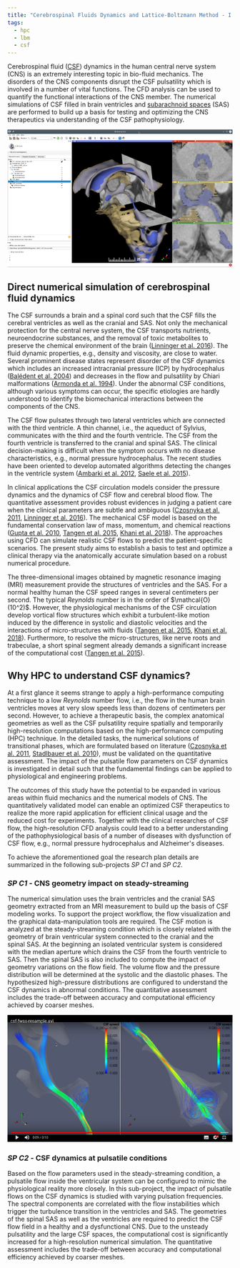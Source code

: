 ```yaml
---
title: "Cerebrospinal Fluids Dynamics and Lattice-Boltzmann Method - I. DNS of CSF"
tags:
  - hpc
  - lbm
  - csf
---
```


Cerebrospinal fluid ([CSF][csfwiki]) dynamics in the human central nerve system
(CNS) is an extremely interesting topic in bio-fluid mechanics.
The disorders of the CNS components disrupt the CSF pulsatility
which is involved in a number of vital functions. The CFD analysis can
be used to quantify the functional interactions of the CNS member. The
numerical simulations of CSF filled in brain ventricles and
[subarachnoid spaces][saswiki] (SAS) are performed to build up a basis for
testing and optimizing the CNS therapeutics via understanding of the
CSF pathophysiology.

![](/assets/images/2019-04-16-fig-2.png "3D-Slicer segments of human brain ventricles")

## Direct numerical simulation of cerebrospinal fluid dynamics

The CSF surrounds a brain and a spinal cord such
that the CSF fills the cerebral ventricles as well as the cranial and
SAS. Not only the mechanical protection
for the central nerve system, the CSF transports
nutrients, neuroendocrine substances, and the removal of toxic
metabolites to preserve the chemical environment of the
brain ([Linninger et al. 2016][Linninger2016]). The fluid dynamic properties, e.g.,
density and viscosity, are close to water. Several prominent disease
states represent disorder of the CSF dynamics which includes an
increased intracranial pressure (ICP) by hydrocephalus
([Bal&eacute;dent et al. 2004][Baledent2004]) and decreases in the flow and
pulsatility by Chiari malformations ([Armonda et al. 1994][Armonda1994]). Under the
abnormal CSF conditions, although various symptoms can occur, the
specific etiologies are hardly understood to identify the
biomechanical interactions between the components of the CNS.

The CSF flow pulsates through two lateral ventricles which are
connected with the third ventricle. A thin channel, i.e., the aqueduct
of Sylvius, communicates with the third and the fourth ventricle. The
CSF from the fourth ventricle is transferred to the cranial and spinal
SAS. The clinical decision-making is difficult when the symptom occurs
with no disease characteristics, e.g., normal pressure
hydrocephalus. The recent studies have been oriented to develop
automated algorithms detecting the changes in the ventricle
system ([Ambarki et al. 2012][Ambarki2012], [Saele et al. 2015][Saele2015]).

In clinical applications the CSF circulation models consider the
pressure dynamics and the dynamics of CSF flow and cerebral blood
flow. The quantitative assessment provides robust evidences in judging
a patient care when the clinical parameters are subtle and
ambiguous ([Czosnyka et al. 2011][Czosnyka2011], [Linninger et al. 2016][Linninger2016]). The mechanical CSF model
is based on the fundamental conservation law of mass, momentum, and
chemical reactions ([Gupta et al. 2010][Gupta2010], [Tangen et al. 2015][Tangen2015], [Khani et al. 2018][Khani2018]). The
approaches using CFD can simulate
realistic CSF flows to predict the patient-specific scenarios. The
present study aims to establish a basis to test and optimize a
clinical therapy via the anatomically accurate simulation based on a
robust numerical procedure.

The three-dimensional images obtained by magnetic resonance imaging
(MRI) measurement provide the structures of ventricles and the SAS.
For a normal healthy human the CSF speed ranges in several
centimeters per second. The typical _Reynolds_ number is in the order
of \$\mathcal{O}(10^2)\$. However, the physiological mechanisms of the
CSF circulation develop vortical flow structures which exhibit a
turbulent-like motion induced by the difference in systolic and
diastolic velocities and the interactions of micro-structures with
fluids ([Tangen et al. 2015][Tangen2015], [Khani et al. 2018][Khani2018]).
Furthermore, to resolve the
micro-structures, like nerve roots and trabeculae, a short spinal
segment already demands a significant increase of the computational
cost ([Tangen et al. 2015][Tangen2015]). 

## Why HPC to understand CSF dynamics?

At a first glance it seems strange to apply a high-performance computing
technique to a low _Reynolds_ number flow, i.e., the flow in
the human brain ventricles moves at very slow speeds less than dozens of centimeters
per second. However, to achieve a therapeutic basis, the complex
anatomical geometries as well as the CSF pulsatility require
spatially and temporarily high-resolution computations based on the
high-performance computing (HPC) technique. In the detailed tasks, the
numerical solutions of transitional phases, which are formulated based on
literature ([Czosnyka et al. 2011][Czosnyka2011], 
[Stadlbauer et al. 2010][Stadlbauer2010]), must be validated on the
quantitative assessment. The impact of the pulsatile flow parameters
on CSF dynamics is investigated in detail such that the
fundamental findings can be applied to physiological and engineering
problems.

The outcomes of this study have the potential to be expanded in
various areas within fluid mechanics and the numerical models of
CNS. The quantitatively validated model can enable an optimized CSF
therapeutics to realize the more rapid application for efficient
clinical usage and the reduced cost for experiments. Together with the
clinical researches of CSF flow, the high-resolution CFD analysis
could lead to a better understanding of the pathophysiological basis
of a number of diseases with dysfunction of CSF flow, e.g., normal
pressure hydrocephalus and Alzheimer's diseases.

To achieve the aforementioned goal the research plan details are
summarized in the following sub-projects _SP_ _C1_ and _SP_ _C2_.

### _SP_ _C1_ - CNS geometry impact on steady-streaming

The numerical simulation uses the brain ventricles and the cranial
SAS geometry extracted from an MRI measurement to build up the basis
of CSF modeling works. To support the project workflow, the flow
visualization and the graphical data-manipulation tools are required.
The CSF motion is analyzed at the steady-streaming condition
which is closely related with the geometry of brain ventricular system
connected to the cranial and the spinal SAS. At the beginning an
isolated ventricular system is considered with the median aperture
which drains the CSF from the fourth ventricle to SAS. Then the spinal
SAS is also included to compute the impact of geometry variations on the
flow field. The volume flow and the pressure distribution will be
determined at the systolic and the diastolic phases. The hypothesized
high-pressure distributions are configured to understand the CSF
dynamics in abnormal conditions. The quantitative assessment includes
the trade-off between accuracy and computational efficiency achieved
by coarser meshes.

[![Steady Flow](/assets/images/2019-04-16-fig-1.png)](https://drive.google.com/file/d/1H_d68KmxwTxlyY25HmXkgGjFrJu7oeHd/preview)

### _SP_ _C2_ - CSF dynamics at pulsatile conditions

Based on the flow parameters used in the steady-streaming condition, a
pulsatile flow inside the ventricular system can be configured to
mimic the physiological reality more closely. In this sub-project, the
impact of pulsatile flows on the CSF dynamics is studied with varying pulsation
frequencies. The spectral components are correlated with the flow
instabilities which trigger the turbulence transition in the
ventricles and SAS. The geometries of the spinal SAS as well as the
ventricles are required to predict the CSF flow field in a healthy and a
dysfunctional CNS. Due to the unsteady pulsatility and the large CSF
spaces, the computational cost is significantly increased for a
high-resolution numerical simulation. The quantitative assessment
includes the trade-off between accuracy and computational efficiency
achieved by coarser meshes.






[csfwiki]: https://en.wikipedia.org/wiki/Cerebrospinal_fluid "Cerebrospinal Fluids"
[saswiki]: https://en.wikipedia.org/wiki/Meninges "Subarachnoid Spaces"

[Ambarki2012]: http://www.ajnr.org/content/33/10/1951.long "Evaluation of Automatic Measurement of the Intracranial Volume Based on Quantitative MR Imaging"

[Armonda1994]: https://academic.oup.com/neurosurgery/article/35/2/214/2757389 "Quantitative Cine-Mode Magnetic Resonance Imaging of Chiari I Malformations: An Analysis of Cerebrospinal Fluid Dynamics"

[Baledent2004]: https://www.researchgate.net/publication/8937318_Relationship_Between_Cerebrospinal_Fluid_and_Blood_Dynamics_in_Healthy_Volunteers_and_Patients_with_Communicating_Hydrocephalus "Relationship between Cerebrospinal Fluid and Blood Dynamics in Healthy Volunteers and Patients with Communicating Hydrocephalus"

[Czosnyka2011]: https://link.springer.com/chapter/10.1007/978-1-4419-9997-9_7 "Dynamics of Cerebrospinal Fluid: From Theoretical Models to Clinical Applications"

[Gupta2010]: https://royalsocietypublishing.org/doi/full/10.1098/rsif.2010.0033?url_ver=Z39.88-2003&rfr_id=ori:rid:crossref.org&rfr_dat=cr_pub%3dpubmed "Cerebrospinal Fluid Dynamics in the Human Cranial Subarachnoid Space: an Overlooked Mediator of Cerebral Disease. I. Computational Model"

[Khani2018]: https://biomechanical.asmedigitalcollection.asme.org/article.aspx?articleID=2683234 "Anthropomorphic Model of Intrathecal Cerebrospinal Fluid Dynamics within the Spinal Subarachnoid Space: Spinal Cord Nerve Roots Increase Steady-Streaming"

[Linninger2016]: https://www.annualreviews.org/doi/full/10.1146/annurev-fluid-122414-034321 "Cerebrospinal Fluid Mechanics and Its Coupling to Cerebrovascular Dynamics"

[Saele2015]: https://www.sciencedirect.com/science/article/pii/S0022510X15000684?via%3Dihub "Association between Ventricular Volume Measures and Pulsatile and Static Intracranial Pressure Scores in Non-Communicating Hydrocephalus"

[Stadlbauer2010]: https://www.sciencedirect.com/science/article/pii/S1053811910001588 "Insight into the Patterns of Cerebrospinal Fluid Flow in the Human Ventricular System Using MR Velocity Mapping"

[Tangen2015]: https://www.sciencedirect.com/science/article/pii/S0021929015000974 "CNS Wide Simulation of Flow Resistance and Drug Transport due to Spinal Microanatomy"

